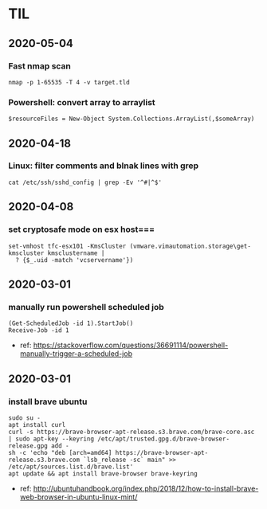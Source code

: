 # TIL



## 2020-05-04

### Fast nmap scan

```
nmap -p 1-65535 -T 4 -v target.tld
```

### Powershell: convert array to arraylist

```
$resourceFiles = New-Object System.Collections.ArrayList(,$someArray)
```

## 2020-04-18

### Linux: filter comments and blnak lines with grep

```
cat /etc/ssh/sshd_config | grep -Ev '^#|^$'
```

## 2020-04-08

### set cryptosafe mode on esx host===

```
set-vmhost tfc-esx101 -KmsCluster (vmware.vimautomation.storage\get-kmscluster kmsclustername | 
  ? {$_.uid -match 'vcservername'})
``` 


## 2020-03-01

### manually run powershell scheduled job

```
(Get-ScheduledJob -id 1).StartJob()
Receive-Job -id 1
```
  
  * ref: https://stackoverflow.com/questions/36691114/powershell-manually-trigger-a-scheduled-job
  
## 2020-03-01

### install brave ubuntu

```
sudo su -
apt install curl
curl -s https://brave-browser-apt-release.s3.brave.com/brave-core.asc | sudo apt-key --keyring /etc/apt/trusted.gpg.d/brave-browser-release.gpg add -
sh -c 'echo "deb [arch=amd64] https://brave-browser-apt-release.s3.brave.com `lsb_release -sc` main" >> /etc/apt/sources.list.d/brave.list'
apt update && apt install brave-browser brave-keyring

```

  * ref: http://ubuntuhandbook.org/index.php/2018/12/how-to-install-brave-web-browser-in-ubuntu-linux-mint/
  
  
